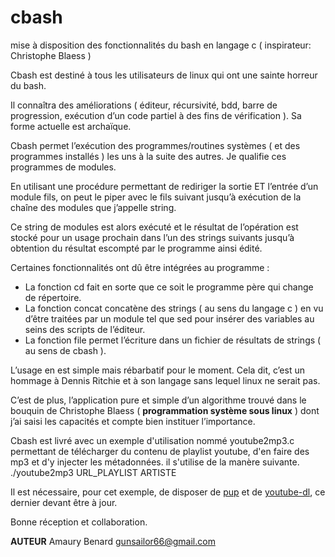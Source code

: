# cbash
mise à disposition des fonctionnalités du bash en langage c ( inspirateur: Christophe Blaess )

Cbash est destiné à tous les utilisateurs de linux qui ont une sainte horreur du bash.

Il connaîtra des améliorations ( éditeur, récursivité, bdd, barre de progression, exécution d’un code partiel à des fins de vérification ). Sa forme actuelle est archaïque.

Cbash permet l’exécution des programmes/routines systèmes ( et des programmes installés ) les uns à la suite des autres. Je qualifie ces programmes de modules.

En utilisant une procédure permettant de rediriger la sortie ET l’entrée d’un module fils, on peut le piper avec le fils suivant jusqu’à exécution de la chaîne des modules que j’appelle string.

Ce string de modules est alors exécuté et le résultat de l’opération est stocké pour un usage prochain dans l’un des strings suivants jusqu’à obtention du résultat escompté par le programme ainsi édité.

Certaines fonctionnalités ont dû être intégrées au programme :

* La fonction cd fait en sorte que ce soit le programme père qui change de répertoire.
* La fonction concat concatène des strings ( au sens du langage c ) en vu d’être traitées par un module tel que sed pour insérer des variables au seins des scripts de l’éditeur.
* La fonction file permet l’écriture dans un fichier de résultats de strings ( au sens de cbash ).

L’usage en est simple mais rébarbatif pour le moment. Cela dit, c’est  un hommage à Dennis Ritchie et à son langage sans lequel linux ne serait pas.

C’est de plus, l’application pure et simple d’un algorithme trouvé dans le bouquin de Christophe Blaess ( __programmation système sous linux__ ) dont j’ai saisi les capacités et compte bien instituer l’importance.

Cbash est livré avec un exemple d'utilisation nommé youtube2mp3.c permettant de télécharger du contenu de playlist youtube, d'en faire des mp3 et d'y injecter les métadonnées. il s'utilise de la manère suivante.
./youtube2mp3 URL_PLAYLIST ARTISTE

Il est nécessaire, pour cet exemple, de disposer de [pup](https://github.com/ericchiang/pup/releases/tag/v0.4.0) et de [youtube-dl](https://github.com/ytdl-org/youtube-dl), ce dernier devant être à jour.

Bonne réception et collaboration.

**AUTEUR**
Amaury Benard
gunsailor66@gmail.com
